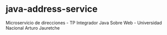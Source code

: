 # java-address-service
Microservicio de direcciones - TP Integrador Java Sobre Web - Universidad Nacional Arturo Jauretche
